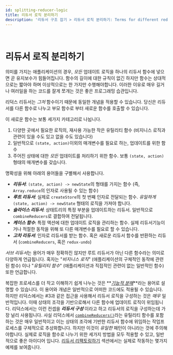 ```yaml
---
id: splitting-reducer-logic
title: 리듀서 로직 분리하기
description: '리듀서 구조 잡기 > 리듀서 로직 분리하기: Terms for different reducer use cases'
---
```


&nbsp;

# 리듀서 로직 분리하기

의미를 가지는 애플리케이션의 경우, _모든_ 업데이트 로직을 하나의 리듀서 함수에 넣으면 곧 유지보수가 힘들어집니다. 함수의 길이에 대한 규칙이 없긴 하지만 함수는 상대적으로는 짧아야 하며 이상적으로는 한 가지만 수행해야합니다. 이러한 이유로 매우 길거나 여러일을 하는 코드를 잘게 쪼개는 것은 좋은 프로그래밍 습관입니다.

리덕스 리듀서는 _그저_ 함수이기 때문에 동일한 개념을 적용할 수 있습니다. 당신은 리듀서를 다른 함수로 나누고 부모 함수로 부터 새로운 함수를 호출할 수 있습니다.

이 새로운 함수는 보통 세가지 카테고리로 나뉩니다.

1. 다양한 곳에서 필요한 로직의, 재사용 가능한 작은 유틸리티 함수 (비지니스 로직과 관련이 있을 수도 있고 없을 수도 있습니다)
2. 일반적으로 `(state, action)`이외의 매개변수를 필요로 하는, 업데이트를 위한 함수
3. 주어진 상태에 대한 _모든_ 업데이트를 처리하기 위한 함수. 보통 `(state, action)`형태의 매개변수를 갖습니다.

명확성을 위해 아래의 용어들을 구별해서 사용합니다.

- **_리듀서_**: `(state, action) -> newState`의 형태를 가지는 함수 (즉, `Array.reduce`의 인자로 사용될 수 있는 함수)
- **_루트 리듀서_**: 실제로 `createStore`의 첫 번째 인자로 전달되는 함수. _유일하게_ `(state, action) -> newState` 형태의 로직을 가져야 합니다.
- **_슬라이스 리듀서_**: 상태트리의 특정 부분을 업데이트하는 리듀서. 일반적으로 `combineReducers`로 결합하여 전달됩니다.
- **_케이스 함수_**: 특정 액션에 대한 업데이트 로직을 관리하는 함수. 실제 리듀서기능이거나 적절한 동작을 위해 또 다른 매개변수를 필요로 할 수 있습니다.
- **_고차 리듀서_**: 인자로 리듀서를 받는 함수. 혹은 새로운 리듀서 함수를 반환하는 리듀서 (`combineReducers`, 혹은 `redux-undo`)

*서브 리듀서*는 용어가 매우 정확하진 않지만 루트 리듀서가 아닌 다른 함수라는 의미로 다양하게 언급됩니다. 혹자는 "_비지니스 로직_" (애플리케이션의 구체적인 동작에 관련된 함수) 이나 "_유틸리티 함수_" (애플리케이션과 직접적인 관련이 없는 일반적인 함수) 또한 언급합니다.

복잡한 프로세스를 더 작고 이해하기 쉽게 나누는 것은 **_[기능적 분해](http://stackoverflow.com/questions/947874/what-is-functional-decomposition)_**라는 용어로 설명할 수 있습니다. 이 용어와 개념은 일반적으로 어떠한 코드에도 적용될 수 있습니다. 하지만 리덕스에서는 #3과 같은 접근을 사용해서 리듀서 로직을 구성하는 것은 _매우_ 일반적입니다. 이때 상태의 조각을 기반으로해서 다른 함수에 업데이트 로직이 위임됩니다. 리덕스에서는 이런 컨셉을 **_리듀서 구성_** 이라고 하고 리듀서의 로직을 구성하는데 가장 널리 사용됩니다. 사실 리덕스에서 [`combineReducers()`](../../api/combineReducers.md)라는 유틸리티 함수를 포함하는 것은 매우 일반적이고 이는 상태의 조각에 기반한 리듀서 함수에 위임하는 작업프로세스를 구체적으로 추상화합니다. 하지만 이것이 _유일한_ 패턴이 아니라는 것에 주의해야합니다. 실제로 로직을 함수로 나누기 위한 세가지 방법을 모두 적용할 수 있고, 일반적으로 좋은 아이디어 입니다. [리듀서 리팩토링하기](./RefactoringReducersExample.md) 섹션에서는 실제로 작동하는 몇가지 예제를 보여줍니다.
